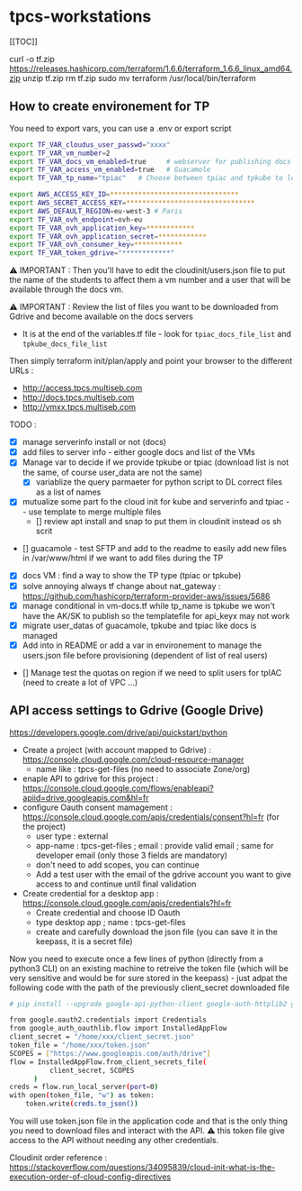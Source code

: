 # tpcs-workstations

[[TOC]]

curl -o tf.zip https://releases.hashicorp.com/terraform/1.6.6/terraform_1.6.6_linux_amd64.zip
unzip tf.zip
rm tf.zip
sudo mv terraform /usr/local/bin/terraform


## How to create environement for TP

You need to export vars, you can use a .env or export script
```bash
export TF_VAR_cloudus_user_passwd="xxxx"
export TF_VAR_vm_number=2
export TF_VAR_docs_vm_enabled=true     # webserver for publishing docs
export TF_VAR_access_vm_enabled=true   # Guacamole
export TF_VAR_tp_name="tpiac"   # Choose between tpiac and tpkube to load specific user_data

export AWS_ACCESS_KEY_ID=********************************
export AWS_SECRET_ACCESS_KEY=********************************
export AWS_DEFAULT_REGION=eu-west-3 # Paris
export TF_VAR_ovh_endpoint=ovh-eu
export TF_VAR_ovh_application_key=************
export TF_VAR_ovh_application_secret=************
export TF_VAR_ovh_consumer_key=************
export TF_VAR_token_gdrive="************"
```

:warning: IMPORTANT : Then you'll have to edit the cloudinit/users.json file to put the name of the students to affect them a vm number and a user that will be available through the docs vm.

:warning: IMPORTANT : Review the list of files you want to be downloaded from Gdrive and become available on the docs servers
- It is at the end of the variables.tf file - look for `tpiac_docs_file_list` and `tpkube_docs_file_list`

Then simply terraform init/plan/apply and point your browser to the different URLs :

- http://access.tpcs.multiseb.com
- http://docs.tpcs.multiseb.com
- http://vmxx.tpcs.multiseb.com

TODO : 
- [x] manage serverinfo install or not (docs)
- [x] add files to server info - either google docs and list of the VMs
- [x] Manage var to decide if we provide tpkube or tpiac (download list is not the same, of course user_data are not the same)
  - [x] variablize the query parmaeter for python script to DL correct files  as a list of names
- [x] mutualize some part fo the cloud init for kube and serverinfo and tpiac -- use template to merge multiple files
  - [] review apt install and snap to put them in cloudinit instead os sh scrit
- [] guacamole - test SFTP and add to the readme to easily add new files in /var/www/html if we want to add files during the TP
- [x] docs VM : find a way to show the TP type (tpiac or tpkube)
- [x] solve annoying always tf change about nat_gateway : https://github.com/hashicorp/terraform-provider-aws/issues/5686
- [x] manage conditional in vm-docs.tf while tp_name is tpkube we won't have the AK/SK to publish so the templatefile for api_keyx may not work
- [x] migrate user_datas of guacamole, tpkube and tpiac like docs is managed
- [x] Add into in README or add a var in environement to manage the users.json file before provisioning (dependent of list of real users)
- [] Manage test the quotas on region if we need to split users for tpIAC (need to create a lot of VPC ...)


## API access settings to Gdrive (Google Drive)

https://developers.google.com/drive/api/quickstart/python

- Create a project (with account mapped to Gdrive) : https://console.cloud.google.com/cloud-resource-manager
  - name like : tpcs-get-files (no need to associate Zone/org)
- enaple API to gdrive for this project : https://console.cloud.google.com/flows/enableapi?apiid=drive.googleapis.com&hl=fr
- configure Oauth consent mamagement : https://console.cloud.google.com/apis/credentials/consent?hl=fr (for the project)
  - user type : external
  - app-name : tpcs-get-files ; email : provide valid email ; same for developer email (only those 3 fields are mandatory)
  - don't need to add scopes, you can continue
  - Add a test user with the email of the gdrive account you want to give access to and continue until final validation
- Create credential for a desktop app :  https://console.cloud.google.com/apis/credentials?hl=fr
  - Create credential and choose ID Oauth
  - type desktop app ; name : tpcs-get-files
  - create and carefully download the json file (you can save it in the keepass, it is a secret file)

Now you need to execute once a few lines of python (directly from a python3 CLI) on an existing machine to retreive the token file (which will be very sensitive and would be for sure stored in the keepass) - just adpat the following code with the path of the previously client_secret downloaded file

```bash
# pip install --upgrade google-api-python-client google-auth-httplib2 google-auth-oauthlib

from google.oauth2.credentials import Credentials
from google_auth_oauthlib.flow import InstalledAppFlow
client_secret = "/home/xxx/client_secret.json"
token_file = "/home/xxx/token.json"
SCOPES = ["https://www.googleapis.com/auth/drive"]
flow = InstalledAppFlow.from_client_secrets_file(
          client_secret, SCOPES
      )
creds = flow.run_local_server(port=0)
with open(token_file, "w") as token:
    token.write(creds.to_json())
```

You will use token.json file in the application code and that is the only thing you need to download files and interact with the API. :warning: this token file give access to the API without needing any other credentials.


Cloudinit order reference :
https://stackoverflow.com/questions/34095839/cloud-init-what-is-the-execution-order-of-cloud-config-directives

